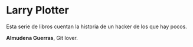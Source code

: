 # Larry Plotter

Esta serie de libros cuentan la historia de un hacker de los que hay pocos.

**Almudena Guerras**, Git lover.

